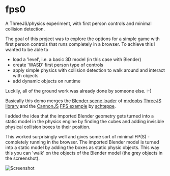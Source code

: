 fps0
====

A ThreeJS/physics experiment, with first person controls and minimal collision detection.


The goal of this project was to explore the options for a simple game with first person controls that runs completely in a browser. To achieve this I wanted to be able to

  - load a 'level', i.e. a basic 3D model (in this case with Blender)
  - create 'WASD' first person type of controls
  - apply simple physics with collision detection to walk around and
    interact with objects
  - add dynamic objects on runtime

Luckily, all of the ground work was already done by someone else. :-)

Basically this demo merges the [Blender scene loader](http://mrdoob.github.com/three.js/examples/webgl_loader_scene_blender.html) of [mrdoobs](http://mrdoob.com/) [ThreeJS library](http://mrdoob.github.com/three.js/) and the [CannonJS](https://github.com/schteppe/cannon.js) [FPS example](https://github.com/schteppe/cannon.js/blob/master/examples/threejs_fps.html) by [schteppe](https://github.com/schteppe).


I added the idea that the imported Blender geometry gets turned into a static model in the physics engine by finding the cubes and adding invisible physical collision boxes to their position.

This worked surprisingly well and gives some sort of minimal FP(S) - completely running in the browser.
The imported Blender model is turned into a static model by adding the boxes as static physic objects. This way this you can 'walk' on the objects of the Blender model (the grey objects in the screenshot).

![Screenshot](http://dirkk0.github.com/fps0/images/scene.png)

